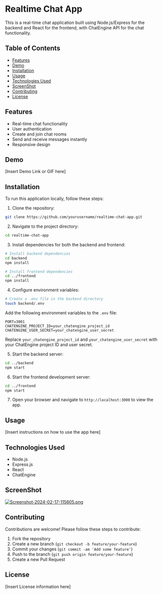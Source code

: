 # Realtime Chat App

This is a real-time chat application built using Node.js/Express for the backend and React for the frontend, with ChatEngine API for the chat functionality.

## Table of Contents

- [Features](#features)
- [Demo](#demo)
- [Installation](#installation)
- [Usage](#usage)
- [Technologies Used](#technologies-used)
- [ScreenShot](#ScreenShot)
- [Contributing](#contributing)
- [License](#license)

## Features

- Real-time chat functionality
- User authentication
- Create and join chat rooms
- Send and receive messages instantly
- Responsive design

## Demo

[Insert Demo Link or GIF here]

## Installation

To run this application locally, follow these steps:

1. Clone the repository:

```bash
git clone https://github.com/yourusername/realtime-chat-app.git
```

2. Navigate to the project directory:

```bash
cd realtime-chat-app
```

3. Install dependencies for both the backend and frontend:

```bash
# Install backend dependencies
cd backend
npm install

# Install frontend dependencies
cd ../frontend
npm install
```

4. Configure environment variables:

```bash
# Create a .env file in the backend directory
touch backend/.env
```

Add the following environment variables to the `.env` file:

```
PORT=3001
CHATENGINE_PROJECT_ID=your_chatengine_project_id
CHATENGINE_USER_SECRET=your_chatengine_user_secret
```

Replace `your_chatengine_project_id` and `your_chatengine_user_secret` with your ChatEngine project ID and user secret.

5. Start the backend server:

```bash
cd ../backend
npm start
```

6. Start the frontend development server:

```bash
cd ../frontend
npm start
```

7. Open your browser and navigate to `http://localhost:3000` to view the app.

## Usage

[Insert instructions on how to use the app here]

## Technologies Used

- Node.js
- Express.js
- React
- ChatEngine

## ScreenShot
[![Screenshot-2024-02-17-115605.png](https://i.postimg.cc/pTRLPXtg/Screenshot-2024-02-17-115605.png)](https://postimg.cc/zL2rjNvj)

## Contributing

Contributions are welcome! Please follow these steps to contribute:

1. Fork the repository
2. Create a new branch (`git checkout -b feature/your-feature`)
3. Commit your changes (`git commit -am 'Add some feature'`)
4. Push to the branch (`git push origin feature/your-feature`)
5. Create a new Pull Request

## License

[Insert License information here]
